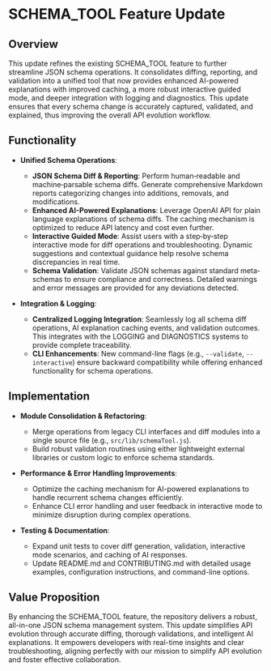 # SCHEMA_TOOL Feature Update

## Overview
This update refines the existing SCHEMA_TOOL feature to further streamline JSON schema operations. It consolidates diffing, reporting, and validation into a unified tool that now provides enhanced AI-powered explanations with improved caching, a more robust interactive guided mode, and deeper integration with logging and diagnostics. This update ensures that every schema change is accurately captured, validated, and explained, thus improving the overall API evolution workflow.

## Functionality
- **Unified Schema Operations**:
  - **JSON Schema Diff & Reporting**: Perform human‑readable and machine‑parsable schema diffs. Generate comprehensive Markdown reports categorizing changes into additions, removals, and modifications.
  - **Enhanced AI-Powered Explanations**: Leverage OpenAI API for plain language explanations of schema diffs. The caching mechanism is optimized to reduce API latency and cost even further.
  - **Interactive Guided Mode**: Assist users with a step‑by‑step interactive mode for diff operations and troubleshooting. Dynamic suggestions and contextual guidance help resolve schema discrepancies in real time.
  - **Schema Validation**: Validate JSON schemas against standard meta-schemas to ensure compliance and correctness. Detailed warnings and error messages are provided for any deviations detected.

- **Integration & Logging**:
  - **Centralized Logging Integration**: Seamlessly log all schema diff operations, AI explanation caching events, and validation outcomes. This integrates with the LOGGING and DIAGNOSTICS systems to provide complete traceability.
  - **CLI Enhancements**: New command-line flags (e.g., `--validate`, `--interactive`) ensure backward compatibility while offering enhanced functionality for schema operations.

## Implementation
- **Module Consolidation & Refactoring**:
  - Merge operations from legacy CLI interfaces and diff modules into a single source file (e.g., `src/lib/schemaTool.js`).
  - Build robust validation routines using either lightweight external libraries or custom logic to enforce schema standards.

- **Performance & Error Handling Improvements**:
  - Optimize the caching mechanism for AI-powered explanations to handle recurrent schema changes efficiently.
  - Enhance CLI error handling and user feedback in interactive mode to minimize disruption during complex operations.

- **Testing & Documentation**:
  - Expand unit tests to cover diff generation, validation, interactive mode scenarios, and caching of AI responses.
  - Update README.md and CONTRIBUTING.md with detailed usage examples, configuration instructions, and command-line options.

## Value Proposition
By enhancing the SCHEMA_TOOL feature, the repository delivers a robust, all-in-one JSON schema management system. This update simplifies API evolution through accurate diffing, thorough validations, and intelligent AI explanations. It empowers developers with real-time insights and clear troubleshooting, aligning perfectly with our mission to simplify API evolution and foster effective collaboration.